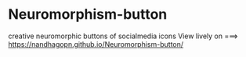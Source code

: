 # Neuromorphism-button

creative neuromorphic buttons of socialmedia icons
View lively on ===>   https://nandhagopn.github.io/Neuromorphism-button/
